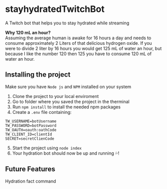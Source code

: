 # stayhydratedTwitchBot

A Twitch bot that helps you to stay hydrated while streaming

**Why 120 mL an hour?** \
Assuming the average human is awake for 16 hours a day and needs to consume approximately 2 Liters of that delicious hydrogen oxide. If you were to divide 2 liter by 16 hours you would get 125 mL of water an hour, but because I like the number 120 then 125 you have to consume 120 mL of water an hour.

## Installing the project

Make sure you have `Node js` and `NPM` installed on your system

1. Clone the project to your local enviroment
2. Go to folder where you saved the project in the therminal
3. Run `npm install` to install the needed npm packages
4. Create a `.env` file containing:

```
TW_USERNAME=botUsername
TW_PASSWORD=botPassword
TW_OAUTH=oauth:oathCode
TW_CLIENT_ID=clientId
SECRET=secretClienCode
```

5. Start the project using `node index`
6. Your hydration bot should now be up and running 💦!

## Future Features

Hydration fact command
